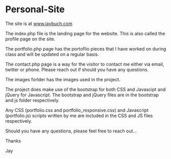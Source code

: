 # Personal-Site
The site is at www.jaybuch.com

The index.php file is the landing page for the website. This is also called the profile page on the site.

The portfolio.php page has the portoflio pieces that I have worked on during class and will be updated on a regular basis.

The contact.php page is a way for the visitor to contact me either via email, twitter or phone. Please reach out if should you have any questions.

The images forlder has the images used in the project.

The project does make use of the bootstrap for both CSS and Javascipt and jQuery for Javascript. The bootstrap and jQuery files are in the bootstrap and js folder respectively. 

Any CSS (portfolio.css and portfolio_responsive.css) and Javascript (portfolio.js) scripts written by me are included in the CSS and JS files respectively.

Should you have any questions, please feel free to reach out...

Thanks

Jay
